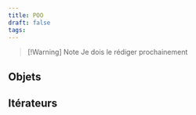 ```yaml
---
title: POO
draft: false
tags:
---
```

> [!Warning] Note
> Je dois le rédiger prochainement

## Objets



## Itérateurs